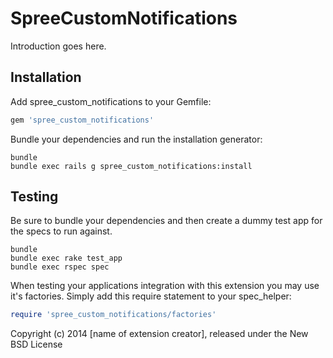 SpreeCustomNotifications
========================

Introduction goes here.

Installation
------------

Add spree_custom_notifications to your Gemfile:

```ruby
gem 'spree_custom_notifications'
```

Bundle your dependencies and run the installation generator:

```shell
bundle
bundle exec rails g spree_custom_notifications:install
```

Testing
-------

Be sure to bundle your dependencies and then create a dummy test app for the specs to run against.

```shell
bundle
bundle exec rake test_app
bundle exec rspec spec
```

When testing your applications integration with this extension you may use it's factories.
Simply add this require statement to your spec_helper:

```ruby
require 'spree_custom_notifications/factories'
```

Copyright (c) 2014 [name of extension creator], released under the New BSD License
